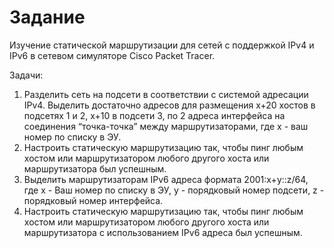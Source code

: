 # Задание
Изучение статической маршрутизации для сетей с поддержкой IPv4 и IPv6 в сетевом симуляторе Cisco Packet Tracer.

Задачи:
1. Разделить сеть на подсети в соответствии с системой адресации IPv4. Выделить достаточно адресов для размещения x+20 хостов в подсетях 1 и 2, x+10 в подсети 3, по 2 адреса интерфейса на соединения “точка-точка” между маршрутизаторами, где x - ваш номер по списку в ЭУ.
2.	Настроить статическую маршрутизацию так, чтобы пинг любым хостом или маршрутизатором любого другого хоста или маршрутизатора был успешным. 
3.	Выделить маршрутизаторам IPv6 адреса формата 2001:x+y::z/64, где x - Ваш номер по списку в ЭУ, y - порядковый номер подсети, z - порядковый номер интерфейса.
4.	Настроить статическую маршрутизацию так, чтобы пинг любым хостом или маршрутизатором любого другого хоста или маршрутизатора с использованием IPv6 адреса был успешным.

